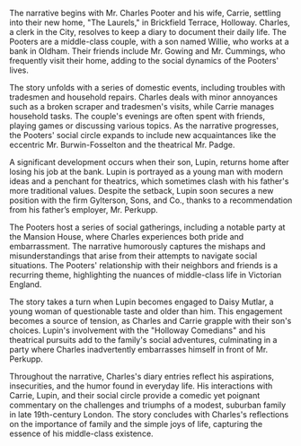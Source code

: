 The narrative begins with Mr. Charles Pooter and his wife, Carrie, settling into their new home, "The Laurels," in Brickfield Terrace, Holloway. Charles, a clerk in the City, resolves to keep a diary to document their daily life. The Pooters are a middle-class couple, with a son named Willie, who works at a bank in Oldham. Their friends include Mr. Gowing and Mr. Cummings, who frequently visit their home, adding to the social dynamics of the Pooters' lives.

The story unfolds with a series of domestic events, including troubles with tradesmen and household repairs. Charles deals with minor annoyances such as a broken scraper and tradesmen's visits, while Carrie manages household tasks. The couple's evenings are often spent with friends, playing games or discussing various topics. As the narrative progresses, the Pooters' social circle expands to include new acquaintances like the eccentric Mr. Burwin-Fosselton and the theatrical Mr. Padge.

A significant development occurs when their son, Lupin, returns home after losing his job at the bank. Lupin is portrayed as a young man with modern ideas and a penchant for theatrics, which sometimes clash with his father's more traditional values. Despite the setback, Lupin soon secures a new position with the firm Gylterson, Sons, and Co., thanks to a recommendation from his father’s employer, Mr. Perkupp.

The Pooters host a series of social gatherings, including a notable party at the Mansion House, where Charles experiences both pride and embarrassment. The narrative humorously captures the mishaps and misunderstandings that arise from their attempts to navigate social situations. The Pooters' relationship with their neighbors and friends is a recurring theme, highlighting the nuances of middle-class life in Victorian England.

The story takes a turn when Lupin becomes engaged to Daisy Mutlar, a young woman of questionable taste and older than him. This engagement becomes a source of tension, as Charles and Carrie grapple with their son's choices. Lupin's involvement with the "Holloway Comedians" and his theatrical pursuits add to the family's social adventures, culminating in a party where Charles inadvertently embarrasses himself in front of Mr. Perkupp.

Throughout the narrative, Charles's diary entries reflect his aspirations, insecurities, and the humor found in everyday life. His interactions with Carrie, Lupin, and their social circle provide a comedic yet poignant commentary on the challenges and triumphs of a modest, suburban family in late 19th-century London. The story concludes with Charles's reflections on the importance of family and the simple joys of life, capturing the essence of his middle-class existence.